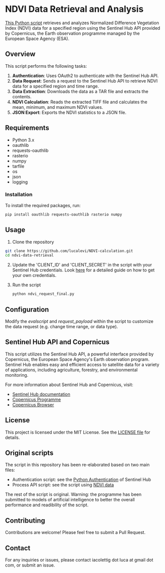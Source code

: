 # NDVI Data Retrieval and Analysis
[This Python script](https://github.com/lucalevi/NDVI-calculation/blob/main/ndvi_request_final.py)
retrieves and analyzes Normalized Difference Vegetation Index (NDVI) data for a specified region using the Sentinel Hub API provided by Copernicus, the Earth observation programme managed by the European Space Agency (ESA).

## Overview
This script performs the following tasks:

1. **Authentication**: Uses OAuth2 to authenticate with the Sentinel Hub API.
2. **Data Request**: Sends a request to the Sentinel Hub API to retrieve NDVI data for a specified region and time range.
3. **Data Extraction**: Downloads the data as a TAR file and extracts the contents.
4. **NDVI Calculation**: Reads the extracted TIFF file and calculates the mean, minimum, and maximum NDVI values.
5. **JSON Export**: Exports the NDVI statistics to a JSON file.

## Requirements
- Python 3.x
- oauthlib
- requests-oauthlib
- rasterio
- numpy
- tarfile
- os
- json
- logging

### Installation
To install the required packages, run:
```sh
pip install oauthlib requests-oauthlib rasterio numpy
```

## Usage
1. Clone the repository
```sh
git clone https://github.com/lucalevi/NDVI-calculation.git
cd ndvi-data-retrieval
```

2. Update the 'CLIENT_ID' and 'CLIENT_SECRET' in the script with your Sentinel Hub credentials. Look [here](https://documentation.dataspace.copernicus.eu/APIs/SentinelHub/Overview/Authentication.html) for a detailed guide on how to get your own credentials.

3. Run the script
   ```sh
   python ndvi_request_final.py
   ```

## Configuration
Modify the _evalscript_ and _request_payload_ within the script to customize the data request (e.g. change time range, or data type).

## Sentinel Hub API and Copernicus
This script utilizes the Sentinel Hub API, a powerful interface provided by Copernicus, the European Space Agency's Earth observation program. Sentinel Hub enables easy and efficient access to satellite data for a variety of applications, including agriculture, forestry, and environmental monitoring.

For more information about Sentinel Hub and Copernicus, visit:

- [Sentinel Hub documentation](https://documentation.dataspace.copernicus.eu/APIs/SentinelHub.html)
- [Copernicus Programme](https://www.copernicus.eu/en)
- [Copernicus Browser](https://browser.dataspace.copernicus.eu/?zoom=5&lat=50.16282&lng=20.78613&themeId=DEFAULT-THEME&visualizationUrl=https%3A%2F%2Fsh.dataspace.copernicus.eu%2Fogc%2Fwms%2Fa91f72b5-f393-4320-bc0f-990129bd9e63&datasetId=S2_L2A_CDAS&demSource3D="MAPZEN"&cloudCoverage=30&dateMode=SINGLE)

## License
This project is licensed under the MIT License. See the [LICENSE file](https://github.com/lucalevi/NDVI-calculation/blob/main/LICENSE) for details.

## Original scripts
The script in this repository has been re-elaborated based on two main files:
- Authentication script: see the [Python Authentication](https://documentation.dataspace.copernicus.eu/APIs/SentinelHub/Overview/Authentication.html#python) of Sentinel Hub
- Process API script: see the script using [NDVI data](https://documentation.dataspace.copernicus.eu/APIs/SentinelHub/Process/Examples/S3SLSTR.html#ndvi-image-and-value-multi-part-response-png-and-geotiff)

The rest of the script is original.
Warning: the programme has been submitted to models of artificial intelligence to better the overall performance and readibility of the script.

## Contributing
Contributions are welcome! Please feel free to submit a Pull Request.

## Contact
For any inquiries or issues, please contact iacolettig dot luca at gmail dot com, or submit an issue.





